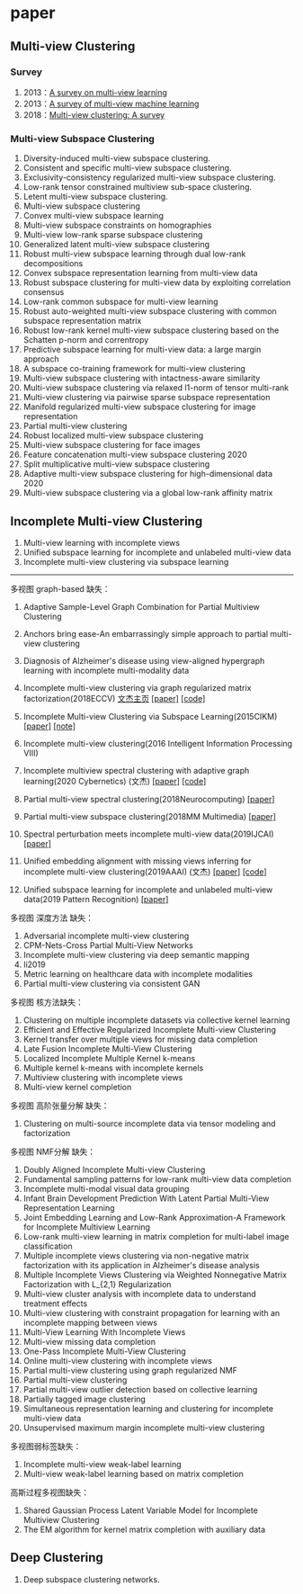 # paper
## Multi-view Clustering
### Survey
1. 2013：[A survey on multi-view learning](https://arxiv.org/pdf/1304.5634.pdf)
2. 2013：[A survey of multi-view machine learning](https://www.researchgate.net/profile/Shiliang_Sun2/publication/257436121_A_survey_of_multi-view_machine_learning/links/5a66b7600f7e9b6b8fde5659/A-survey-of-multi-view-machine-learning.pdf)
3. 2018：[Multi-view clustering: A survey](https://ieeexplore.ieee.org/stamp/stamp.jsp?arnumber=8336846)

### Multi-view Subspace Clustering
1. Diversity-induced multi-view subspace clustering.
2. Consistent and specific multi-view subspace clustering.
3. Exclusivity-consistency regularized multi-view subspace clustering.
4. Low-rank tensor constrained multiview sub-space clustering.
5. Letent multi-view subspace clustering.
6. Multi-view subspace clustering
7. Convex multi-view subspace learning
8. Multi-view subspace constraints on homographies
9. Multi-view low-rank sparse subspace clustering
10. Generalized latent multi-view subspace clustering
11. Robust multi-view subspace learning through dual low-rank decompositions
11. Convex subspace representation learning from multi-view data
12. Robust subspace clustering for multi-view data by exploiting correlation consensus
13. Low-rank common subspace for multi-view learning
14. Robust auto-weighted multi-view subspace clustering with common subspace representation matrix
15. Robust low-rank kernel multi-view subspace clustering based on the Schatten p-norm and correntropy
16. Predictive subspace learning for multi-view data: a large margin approach
17. A subspace co-training framework for multi-view clustering
18. Multi-view subspace clustering with intactness-aware similarity
19. Multi-view subspace clustering via relaxed l1-norm of tensor multi-rank
20. Multi-view clustering via pairwise sparse subspace representation
21. Manifold regularized multi-view subspace clustering for image representation
22. Partial multi-view clustering
23. Robust localized multi-view subspace clustering
24. Multi-view subspace clustering for face images
25. Feature concatenation multi-view subspace clustering 2020
26. Split multiplicative multi-view subspace clustering
27. Adaptive multi-view subspace clustering for high-dimensional data 2020
28. Multi-view subspace clustering via a global low-rank affinity matrix


## Incomplete Multi-view Clustering
1. Multi-view learning with incomplete views
2. Unified subspace learning for incomplete and unlabeled multi-view data
3. Incomplete multi-view clustering via subspace learning
---
多视图 graph-based 缺失：
1. Adaptive Sample-Level Graph Combination for Partial Multiview Clustering
2. Anchors bring ease-An embarrassingly simple approach to partial multi-view clustering
3. Diagnosis of Alzheimer's disease using view-aligned hypergraph learning with incomplete multi-modality data

4. Incomplete multi-view clustering via graph regularized matrix factorization(2018ECCV)
[文杰主页](https://sites.google.com/view/jerry-wen-hit/publications)
[[paper]](http://openaccess.thecvf.com/content_ECCVW_2018/papers/11132/Wen_Incomplete_Multi-view_Clustering_via_Graph_Regularized_Matrix_Factorization_ECCVW_2018_paper.pdf)
[[code]](https://drive.google.com/file/d/14QgLE8qc2sRum4w7Qk-0qRhGdwr2OZAi/view)

5. Incomplete Multi-view Clustering via Subspace Learning(2015CIKM)
[[paper]](https://dl.acm.org/doi/pdf/10.1145/2806416.2806526)
[[note]](https://blog.csdn.net/zpainter/article/details/105724986)

6. Incomplete multi-view clustering(2016 Intelligent Information Processing VIII)


7. Incomplete multiview spectral clustering with adaptive graph learning(2020 Cybernetics)
(文杰)
[[paper]](http://www.yongxu.org/paper/FINALVERSION.pdf)
[[code]](https://drive.google.com/file/d/1gz6oBXt1qxi1Hdz9jEn6Q42xU75dnubE/view)

8. Partial multi-view spectral clustering(2018Neurocomputing)
[[paper]](https://www.researchgate.net/publication/325383082_Partial_Multi-View_Spectral_Clustering)

9. Partial multi-view subspace clustering(2018MM Multimedia)
[[paper]](https://dl.acm.org/doi/10.1145/3240508.3240679)

10. Spectral perturbation meets incomplete multi-view data(2019IJCAI)
[[paper]](https://www.ijcai.org/Proceedings/2019/0510.pdf)

11. Unified embedding alignment with missing views inferring for incomplete multi-view clustering(2019AAAI)
(文杰)
[[paper]](https://www.aaai.org/ojs/index.php/AAAI/article/view/4478)
[[code]](https://drive.google.com/file/d/1I8sP4lHpsoDss4sR_0BsL_Wvm0W5HcoD/view)

12. Unified subspace learning for incomplete and unlabeled multi-view data(2019 Pattern Recognition)
[[paper]](http://ir.ia.ac.cn/bitstream/173211/14541/1/Unified%20subspace%20learning%20for%20incomplete%20and%20unlabeled%20multi-view%20data.pdf)

多视图 深度方法 缺失：
1. Adversarial incomplete multi-view clustering
2. CPM-Nets-Cross Partial Multi-View Networks
3. Incomplete multi-view clustering via deep semantic mapping
4. li2019
5. Metric learning on healthcare data with incomplete modalities
6. Partial multi-view clustering via consistent GAN


多视图 核方法缺失：
1. Clustering on multiple incomplete datasets via collective kernel learning
2. Efficient and Effective Regularized Incomplete Multi-view Clustering
3. Kernel transfer over multiple views for missing data completion
4. Late Fusion Incomplete Multi-View Clustering
5. Localized Incomplete Multiple Kernel k-means
6. Multiple kernel k-means with incomplete kernels
7. Multiview clustering with incomplete views
8. Multi-view kernel completion

多视图 高阶张量分解 缺失：
1. Clustering on multi-source incomplete data via tensor modeling and factorization

多视图 NMF分解 缺失：
1. Doubly Aligned Incomplete Multi-view Clustering
2. Fundamental sampling patterns for low-rank multi-view data completion
3. Incomplete multi-modal visual data grouping
4. Infant Brain Development Prediction With Latent Partial Multi-View Representation Learning
5. Joint Embedding Learning and Low-Rank Approximation-A Framework for Incomplete Multiview Learning
6. Low-rank multi-view learning in matrix completion for multi-label image classification
7. Multiple incomplete views clustering via non-negative matrix factorization with its application in Alzheimer's disease analysis
8. Multiple Incomplete Views Clustering via Weighted Nonnegative Matrix Factorization with L_{2,1} Regularization
9. Multi-view cluster analysis with incomplete data to understand treatment effects
10. Multi-view clustering with constraint propagation for learning with an incomplete mapping between views
11. Multi-View Learning With Incomplete Views
12. Multi-view missing data completion
13. One-Pass Incomplete Multi-View Clustering
14. Online multi-view clustering with incomplete views
15. Partial multi-view clustering using graph regularized NMF
16. Partial multi-view clustering
17. Partial multi-view outlier detection based on collective learning
18. Partially tagged image clustering
19. Simultaneous representation learning and clustering for incomplete multi-view data
20. Unsupervised maximum margin incomplete multi-view clustering



多视图弱标签缺失：
1. Incomplete multi-view weak-label learning
2. Multi-view weak-label learning based on matrix completion


高斯过程多视图缺失：
1. Shared Gaussian Process Latent Variable Model for Incomplete Multiview Clustering
2. The EM algorithm for kernel matrix completion with auxiliary data


## Deep  Clustering
1. Deep subspace clustering networks.

